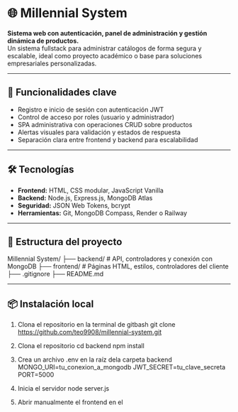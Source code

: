 # 🌐 Millennial System

**Sistema web con autenticación, panel de administración y gestión dinámica de productos.**  
Un sistema fullstack para administrar catálogos de forma segura y escalable, ideal como proyecto académico o base para soluciones empresariales personalizadas.

---

## 🚀 Funcionalidades clave

- Registro e inicio de sesión con autenticación JWT
- Control de acceso por roles (usuario y administrador)
- SPA administrativa con operaciones CRUD sobre productos
- Alertas visuales para validación y estados de respuesta
- Separación clara entre frontend y backend para escalabilidad

---

## 🛠️ Tecnologías

- **Frontend:** HTML, CSS modular, JavaScript Vanilla
- **Backend:** Node.js, Express.js, MongoDB Atlas
- **Seguridad:** JSON Web Tokens, bcrypt
- **Herramientas:** Git, MongoDB Compass, Render o Railway

---

## 📁 Estructura del proyecto

Millennial System/
├── backend/         # API, controladores y conexión con MongoDB
├── frontend/        # Páginas HTML, estilos, controladores del cliente
├── .gitignore
├── README.md


---

## 📦 Instalación local

1. Clona el repositorio
   en la terminal de gitbash
   git clone https://github.com/teo9908/millennial-system.git

2. Clona el repositorio
    cd backend
    npm install

3. Crea un archivo .env en la raíz dela carpeta backend   
    MONGO_URI=tu_conexion_a_mongodb
    JWT_SECRET=tu_clave_secreta
    PORT=5000


4. Inicia el servidor
    node server.js

5. Abrir manualmente el frontend en el 